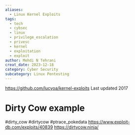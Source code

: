 ```yaml
---
aliases:
  - Linux Kernel Exploits
tags:
  - tech
  - cybsec
  - linux
  - privilege_escalation
  - privesc
  - kernel
  - exploitation
  - exploit
author: Mehdi N Tehrani
creat_date: 2023-12-18
category: Cyber Security
subcategory: Linux Pentesting
---
```



https://github.com/lucyoa/kernel-exploits
Last updated 2017

# Dirty Cow example
#dirty_cow #dirtycow #ptrace_pokedata 
https://www.exploit-db.com/exploits/40839
https://dirtycow.ninja/


